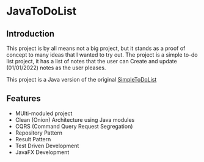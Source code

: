 # JavaToDoList

## Introduction
This project is by all means not a big project, but it stands as a proof of concept to many ideas that I wanted to try out.
The project is a simple to-do list project, it has a list of notes that the user can Create and update (01/01/2022) notes as the user pleases.

This project is a Java version of the original [SimpleToDoList](https://github.com/tarekMohamedIT/SimpleToDoList)

## Features
- MUlti-moduled project
- Clean (Onion) Architecture using Java modules
- CQRS (Command Query Request Segregation)
- Repository Pattern
- Result Pattern
- Test Driven Development
- JavaFX Development
